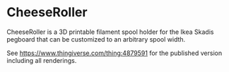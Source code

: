# CheeseRoller

CheeseRoller is a 3D printable filament spool holder
for the Ikea Skadis pegboard that can be customized
to an arbitrary spool width.

See https://www.thingiverse.com/thing:4879591 for the
published version including all renderings.
